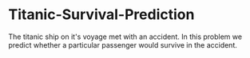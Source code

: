 # Titanic-Survival-Prediction
The titanic ship on it's voyage met with an accident. 
In this problem we predict whether a particular passenger would survive in the accident.

